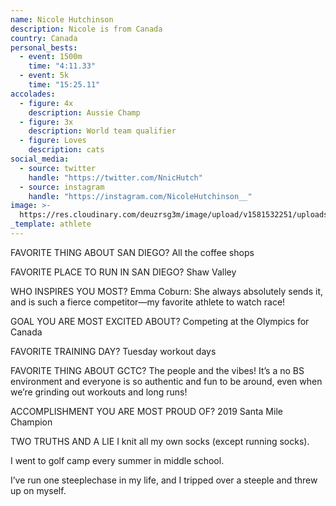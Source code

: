 ```yaml
---
name: Nicole Hutchinson
description: Nicole is from Canada
country: Canada
personal_bests:
  - event: 1500m
    time: "4:11.33"
  - event: 5k
    time: "15:25.11"
accolades:
  - figure: 4x
    description: Aussie Champ
  - figure: 3x
    description: World team qualifier
  - figure: Loves
    description: cats
social_media:
  - source: twitter
    handle: "https://twitter.com/NnicHutch"
  - source: instagram
    handle: "https://instagram.com/NicoleHutchinson__"
image: >-
  https://res.cloudinary.com/deuzrsg3m/image/upload/v1581532251/uploads/0BC50AC5-AA2C-43A5-AF69-2C3D830D5D48_wy6m01.jpg
_template: athlete
---
```


FAVORITE THING ABOUT SAN DIEGO?
All the coffee shops

FAVORITE PLACE TO RUN IN SAN DIEGO?
Shaw Valley

WHO INSPIRES YOU MOST?
Emma Coburn: She always absolutely sends it, and is such a fierce competitor—my favorite athlete to watch race!

GOAL YOU ARE MOST EXCITED ABOUT?
Competing at the Olympics for Canada

FAVORITE TRAINING DAY?
Tuesday workout days

FAVORITE THING ABOUT GCTC?
The people and the vibes! It’s a no BS environment and everyone is so authentic and fun to be around, even when we’re grinding out workouts and long runs!

ACCOMPLISHMENT YOU ARE MOST PROUD OF?
2019 Santa Mile Champion

TWO TRUTHS AND A LIE
I knit all my own socks (except running socks).

I went to golf camp every summer in middle school.

I’ve run one steeplechase in my life, and I tripped over a steeple and threw up on myself.

